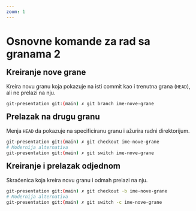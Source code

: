 ```yaml
---
zoom: 1
---
```


# Osnovne komande za rad sa granama 2

<v-click>

<h2 style="margin-top: 0;">Kreiranje nove grane</h2>

Kreira novu granu koja pokazuje na isti commit kao i trenutna grana (`HEAD`), ali ne prelazi na nju.

```bash
git-presentation git:(main) ✗ git branch ime-nove-grane
```

</v-click>

<v-click>

<h2 style="margin-top: 0.5rem;">Prelazak na drugu granu</h2>

Menja `HEAD` da pokazuje na specificiranu granu i ažurira radni direktorijum.


```bash
git-presentation git:(main) ✗ git checkout ime-nove-grane
# Modernija alternativa
git-presentation git:(main) ✗ git switch ime-nove-grane
```

</v-click>

<v-click>

<h2 style="margin-top: 0.5rem;">Kreiranje i prelazak odjednom</h2>

Skraćenica koja kreira novu granu i odmah prelazi na nju.

```bash
git-presentation git:(main) ✗ git checkout -b ime-nove-grane
# Modernija alternativa
git-presentation git:(main) ✗ git switch -c ime-nove-grane
```

</v-click>